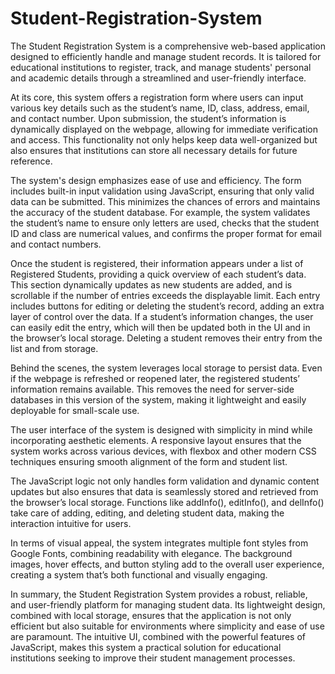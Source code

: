 # Student-Registration-System

The Student Registration System is a comprehensive web-based application designed to efficiently handle and manage student records. It is tailored for educational institutions to register, track, and manage students' personal and academic details through a streamlined and user-friendly interface.

At its core, this system offers a registration form where users can input various key details such as the student’s name, ID, class, address, email, and contact number. Upon submission, the student’s information is dynamically displayed on the webpage, allowing for immediate verification and access. This functionality not only helps keep data well-organized but also ensures that institutions can store all necessary details for future reference.

The system's design emphasizes ease of use and efficiency. The form includes built-in input validation using JavaScript, ensuring that only valid data can be submitted. This minimizes the chances of errors and maintains the accuracy of the student database. For example, the system validates the student’s name to ensure only letters are used, checks that the student ID and class are numerical values, and confirms the proper format for email and contact numbers.

Once the student is registered, their information appears under a list of Registered Students, providing a quick overview of each student’s data. This section dynamically updates as new students are added, and is scrollable if the number of entries exceeds the displayable limit. Each entry includes buttons for editing or deleting the student’s record, adding an extra layer of control over the data. If a student’s information changes, the user can easily edit the entry, which will then be updated both in the UI and in the browser’s local storage. Deleting a student removes their entry from the list and from storage.

Behind the scenes, the system leverages local storage to persist data. Even if the webpage is refreshed or reopened later, the registered students’ information remains available. This removes the need for server-side databases in this version of the system, making it lightweight and easily deployable for small-scale use.

The user interface of the system is designed with simplicity in mind while incorporating aesthetic elements. A responsive layout ensures that the system works across various devices, with flexbox and other modern CSS techniques ensuring smooth alignment of the form and student list.

The JavaScript logic not only handles form validation and dynamic content updates but also ensures that data is seamlessly stored and retrieved from the browser’s local storage. Functions like addInfo(), editInfo(), and delInfo() take care of adding, editing, and deleting student data, making the interaction intuitive for users.

In terms of visual appeal, the system integrates multiple font styles from Google Fonts, combining readability with elegance. The background images, hover effects, and button styling add to the overall user experience, creating a system that’s both functional and visually engaging.

In summary, the Student Registration System provides a robust, reliable, and user-friendly platform for managing student data. Its lightweight design, combined with local storage, ensures that the application is not only efficient but also suitable for environments where simplicity and ease of use are paramount. The intuitive UI, combined with the powerful features of JavaScript, makes this system a practical solution for educational institutions seeking to improve their student management processes.
